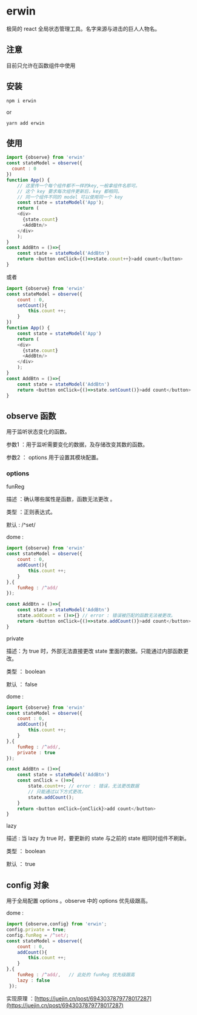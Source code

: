 # erwin

极简的 react 全局状态管理工具。名字来源与进击的巨人人物名。

## 注意

目前只允许在函数组件中使用

## 安装

```shell
npm i erwin
```

or 

```shell
yarn add erwin
```



## 使用

```js
import {observe} from 'erwin'
const stateModel = observe({
  count : 0
})
function App() {
    // 这里传一个每个组件都不一样的key,一般拿组件名即可。
    // 这个 key 要求每次组件更新后，key 都相同。
    // 同一个组件不同的 model 可以使用同一个 key
    const state = stateModel('App'); 
    return (
    <div>
      {state.count}
      <AddBtn/>
    </div>
    );
}
const AddBtn = ()=>{
    const state = stateModel('AddBtn') 
    return <button onClick={()=>state.count++}>add count</button>
}

```

或者

```js
import {observe} from 'erwin'
const stateModel = observe({
  	count : 0,
    setCount(){
        this.count ++;
    }
})
function App() {
    const state = stateModel('App')
    return (
    <div>
      {state.count}
      <AddBtn/>
    </div>
    );
}
const AddBtn = ()=>{
    const state = stateModel('AddBtn')
    return <button onClick={()=>state.setCount()}>add count</button>
}
```

## observe 函数

用于监听状态变化的函数。

参数1 ：用于监听需要变化的数据，及存储改变其数的函数。

 参数2 ： options 用于设置其模块配置。

### options 

funReg 

描述 ：确认哪些属性是函数，函数无法更改 。

类型 ：正则表达式。

默认 : /^set/

dome :

```js
import {observe} from 'erwin'
const stateModel = observe({
  	count : 0,
    addCount(){
        this.count ++;
    }
},{
    funReg : /^add/
});

const AddBtn = ()=>{
    const state = stateModel('AddBtn')
    state.addCount = ()=>{} // error : 错误被匹配的函数无法被更改。
    return <button onClick={()=>state.addCount()}>add count</button>
}
```

private

描述：为 true 时，外部无法直接更改 state 里面的数据。只能通过内部函数更改。

类型 ： boolean

默认 ： false

dome : 

```js
import {observe} from 'erwin'
const stateModel = observe({
  	count : 0,
    addCount(){
        this.count ++;
    }
},{
    funReg : /^add/,
    private : true
});

const AddBtn = ()=>{
    const state = stateModel('AddBtn')
    const onClick = ()=>{
        state.count++; // error : 错误，无法更改数据
        // 只能通过以下方式更改。
        state.addCount();
    }
    return <button onClick={onClick}>add count</button>
}
```

lazy

描述 : 当 lazy 为 true 时，要更新的 state 与之前的 state 相同时组件不刷新。

类型 ： boolean

默认 ： true


## config 对象

用于全局配置 options 。observe 中的 options 优先级跟高。

dome : 

```js
import {observe,config} from 'erwin';
config.private = true;
config.funReg = /^set/;
const stateModel = observe({
  	count : 0,
    addCount(){
        this.count ++;
    }
},{
    funReg : /^add/,   // 此处的 funReg 优先级跟高
    lazy : false
 });
```

实现原理 ：[https://juejin.cn/post/6943037879778017287](https://juejin.cn/post/6943037879778017287)

